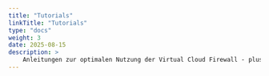 ```yaml
---
title: "Tutorials"
linkTitle: "Tutorials"
type: "docs"
weight: 3
date: 2025-08-15
description: >
    Anleitungen zur optimalen Nutzung der Virtual Cloud Firewall - pluscloud vmware
---
```

